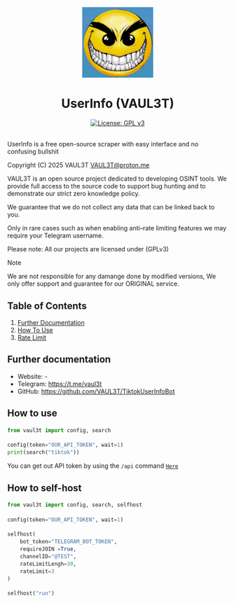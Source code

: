 <div align="center">
    <img src="image/IMG_2811.jpeg" width="32%">
    <h1>UserInfo (VAUL3T)</h1>
    <a href="https://www.gnu.org/licenses/gpl-3.0.html">
  <img src="https://img.shields.io/badge/license-GPLv3-blue.svg" alt="License: GPL v3">
</a>
</div>
<br>

UserInfo is a free open-source scraper with easy interface and no confusing bullshit 

Copyright (C) 2025 VAUL3T
VAUL3T@proton.me

VAUL3T is an open source project dedicated to developing OSINT tools. We provide full access to the source code to support bug hunting and to demonstrate our strict zero
knowledge policy.

We guarantee that we do not collect any data that can be linked back to you.

Only in rare cases such as when enabling anti–rate limiting features we may require your Telegram username.

Please note: All our projects are licensed under (GPLv3) 

> [!NOTE]
> We are not responsible for any damange done by modified versions, 
> We only offer support and guarantee for our ORIGINAL service.

Table of Contents
------------------

1. [Further Documentation](#further-documentation)
2. [How To Use](#how-to-use)
3. [Rate Limit](#how-to-self-host)

Further documentation
----------------------
- Website: - 
- Telegram: https://t.me/vaul3t
- GitHub: https://github.com/VAUL3T/TiktokUserInfoBot

How to use
----------------------

```python
from vaul3t import config, search

config(token="OUR_API_TOKEN", wait=1)
print(search("tiktok"))
```
You can get out API token by using the  `/api` command [`Here`](https://t.me/tiktok_user_info_scraper_bot)

How to self-host
----------------------
```python
from vaul3t import config, search, selfhost

config(token="OUR_API_TOKEN", wait=1)

selfhost(
    bot_token="TELEGRAM_BOT_TOKEN",
    requireJOIN =True,
    channelID="@TEST",
    rateLimitLengh=30,
    rateLimit=3
)

selfhost("run")

```
